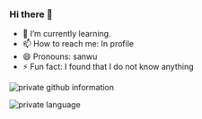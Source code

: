 ### Hi there 👋

- 🌱 I’m currently learning.
- 📫 How to reach me: In profile
- 😄 Pronouns: sanwu
- ⚡ Fun fact: I found that I do not know anything

<!--
**rbmonster/rbmonster** is a ✨ _special_ ✨ repository because its `README.md` (this file) appears on your GitHub profile.

Here are some ideas to get you started:

- 🔭 I’m currently working on ...
- 🌱 I’m currently learning ...
- 👯 I’m looking to collaborate on ...
- 🤔 I’m looking for help with ...
- 💬 Ask me about ...
- 📫 How to reach me: ...
- 😄 Pronouns: ...
- ⚡ Fun fact: ...
-->
![private github information](https://github-readme-stats.vercel.app/api?username=rbmonster&show_icons=true&theme=Gradient)

![private language](https://github-readme-stats.vercel.app/api/top-langs/?username=rbmonster&layout=compact&langs_count=8&hide_border=true)
